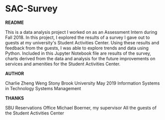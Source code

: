 # SAC-Survey

**README**

This is a data analysis project I worked on as an Assessment Intern during Fall 2018. In this project, I explored the results of a survey I gave out to guests at my university's Student Activities Center. Using these results and feedback from the guests, I was able to explore trends and data using Python. Included in this Jupyter Notebook file are results of the survey, charts derived from the data and analysis for the future improvements on services and amenities for the Student Activities Center. 

**AUTHOR**

Charlie Zheng Weng
Stony Brook University May 2019
Information Systems in Technology Systems Management

**THANKS**

SBU Reservations Office
Michael Boerner, my supervisor
All the guests of the Student Activities Center
